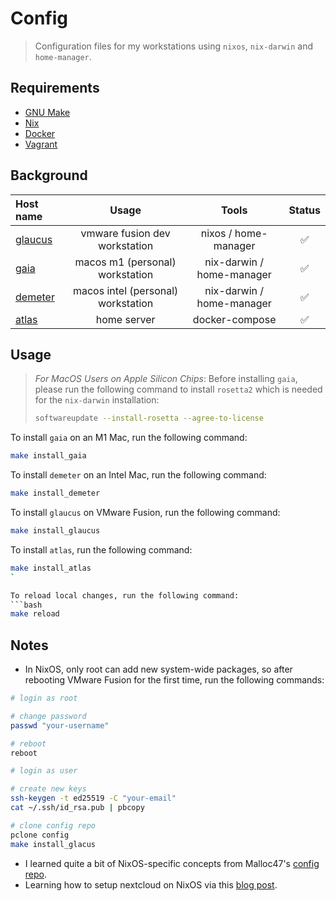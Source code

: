 # Config
> Configuration files for my workstations using `nixos`, `nix-darwin` and `home-manager`.

## Requirements

- [GNU Make](https://www.gnu.org/software/make/)
- [Nix](https://nixos.org/download.html)
- [Docker](https://www.docker.com/#)
- [Vagrant](https://www.vagrantup.com/)

## Background

| Host name                                                  | Usage                              | Tools                      | Status |
| :--------------------------------------------------------- | :--------------------------------: | :------------------------: | :------: |
| [glaucus](https://en.wikipedia.org/wiki/Glaucus)           | vmware fusion dev workstation      | nixos / home-manager       | ✅ |
| [gaia](https://en.wikipedia.org/wiki/Gaia)                 | macos m1 (personal) workstation    | nix-darwin / home-manager  | ✅ |
| [demeter](https://en.wikipedia.org/wiki/Demeter)           | macos intel (personal) workstation | nix-darwin / home-manager  | ✅ |
| [atlas](https://en.wikipedia.org/wiki/atlas)                 | home server                        | docker-compose             | ✅ |

## Usage
> *For MacOS Users on Apple Silicon Chips*:
> Before installing `gaia`, please run the following command to install `rosetta2` which is needed for the `nix-darwin` installation:
> ```bash
> softwareupdate --install-rosetta --agree-to-license
> ```

To install `gaia` on an M1 Mac, run the following command:
```bash
make install_gaia
```

To install `demeter` on an Intel Mac, run the following command:
```bash
make install_demeter
```

To install `glaucus` on VMware Fusion, run the following command:
```bash
make install_glaucus
```

To install `atlas`, run the following command:
```bash
make install_atlas
`

To reload local changes, run the following command:
```bash
make reload
```

## Notes
- In NixOS, only root can add new system-wide packages, so after rebooting VMware Fusion for the first time, run the following commands:
```bash
# login as root

# change password
passwd "your-username"

# reboot
reboot

# login as user

# create new keys
ssh-keygen -t ed25519 -C "your-email"
cat ~/.ssh/id_rsa.pub | pbcopy

# clone config repo
pclone config
make install_glacus
```
- I learned quite a bit of NixOS-specific concepts from Malloc47's [config repo](https://github.com/malloc47/config).
- Learning how to setup nextcloud on NixOS via this [blog post](https://jacobneplokh.com/how-to-setup-nextcloud-on-nixos/).

